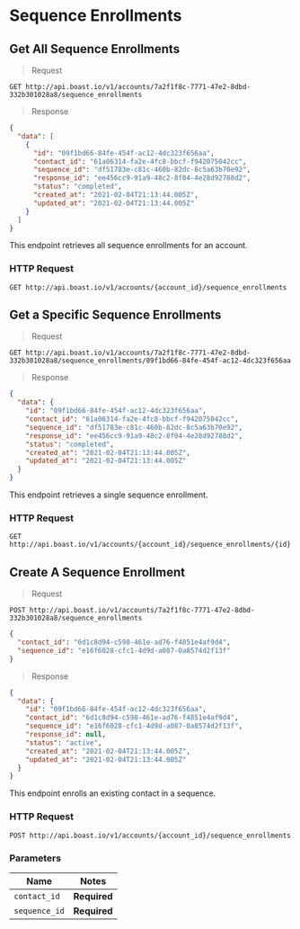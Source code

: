 # Sequence Enrollments

## Get All Sequence Enrollments

> Request

```
GET http://api.boast.io/v1/accounts/7a2f1f8c-7771-47e2-8dbd-332b301028a8/sequence_enrollments
```

> Response

```json
{
  "data": [
    {
      "id": "09f1bd66-84fe-454f-ac12-4dc323f656aa",
      "contact_id": "61a06314-fa2e-4fc8-bbcf-f942075042cc",
      "sequence_id": "df51783e-c81c-460b-82dc-8c5a63b70e92",
      "response_id": "ee456cc9-91a9-48c2-8f04-4e28d92788d2",
      "status": "completed",
      "created_at": "2021-02-04T21:13:44.005Z",
      "updated_at": "2021-02-04T21:13:44.005Z"
    }
  ]
}
```

This endpoint retrieves all sequence enrollments for an account.

### HTTP Request

`GET http://api.boast.io/v1/accounts/{account_id}/sequence_enrollments`

## Get a Specific Sequence Enrollments

> Request

```
GET http://api.boast.io/v1/accounts/7a2f1f8c-7771-47e2-8dbd-332b301028a8/sequence_enrollments/09f1bd66-84fe-454f-ac12-4dc323f656aa
```

> Response

```json
{
  "data": {
    "id": "09f1bd66-84fe-454f-ac12-4dc323f656aa",
    "contact_id": "61a06314-fa2e-4fc8-bbcf-f942075042cc",
    "sequence_id": "df51783e-c81c-460b-82dc-8c5a63b70e92",
    "response_id": "ee456cc9-91a9-48c2-8f04-4e28d92788d2",
    "status": "completed",
    "created_at": "2021-02-04T21:13:44.005Z",
    "updated_at": "2021-02-04T21:13:44.005Z"
  }
}
```

This endpoint retrieves a single sequence enrollment.

### HTTP Request

`GET http://api.boast.io/v1/accounts/{account_id}/sequence_enrollments/{id}`

## Create A Sequence Enrollment

> Request

```
POST http://api.boast.io/v1/accounts/7a2f1f8c-7771-47e2-8dbd-332b301028a8/sequence_enrollments
```

```json
{
  "contact_id": "6d1c8d94-c598-461e-ad76-f4851e4af9d4",
  "sequence_id": "e16f6028-cfc1-4d9d-a087-0a8574d2f13f"
}
```

> Response

```json
{
  "data": {
    "id": "09f1bd66-84fe-454f-ac12-4dc323f656aa",
    "contact_id": "6d1c8d94-c598-461e-ad76-f4851e4af9d4",
    "sequence_id": "e16f6028-cfc1-4d9d-a087-0a8574d2f13f",
    "response_id": null,
    "status": "active",
    "created_at": "2021-02-04T21:13:44.005Z",
    "updated_at": "2021-02-04T21:13:44.005Z"
  }
}
```

This endpoint enrolls an existing contact in a sequence.

### HTTP Request

`POST http://api.boast.io/v1/accounts/{account_id}/sequence_enrollments`

### Parameters

| Name          | Notes        |
| ------------- | ------------ |
| `contact_id`  | **Required** |
| `sequence_id` | **Required** |
